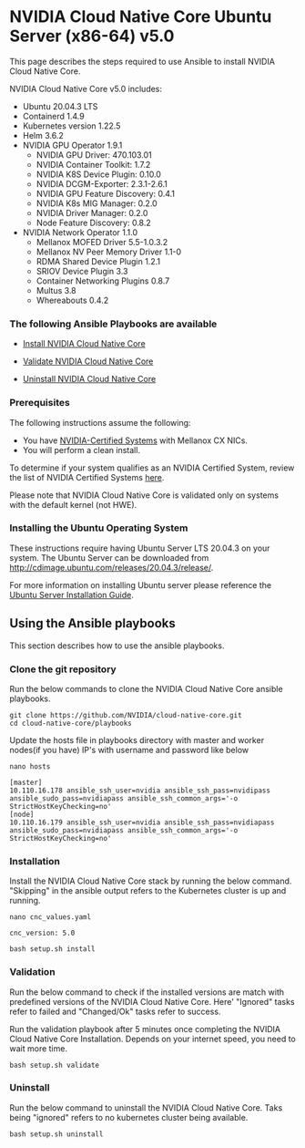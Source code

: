 <h1> NVIDIA Cloud Native Core Ubuntu Server (x86-64) v5.0 </h1>

This page describes the steps required to use Ansible to install NVIDIA Cloud Native Core.

NVIDIA Cloud Native Core v5.0 includes:

- Ubuntu 20.04.3 LTS
- Containerd 1.4.9
- Kubernetes version 1.22.5
- Helm 3.6.2
- NVIDIA GPU Operator 1.9.1
  - NVIDIA GPU Driver: 470.103.01
  - NVIDIA Container Toolkit: 1.7.2
  - NVIDIA K8S Device Plugin: 0.10.0
  - NVIDIA DCGM-Exporter: 2.3.1-2.6.1
  - NVIDIA GPU Feature Discovery: 0.4.1
  - NVIDIA K8s MIG Manager: 0.2.0
  - NVIDIA Driver Manager: 0.2.0
  - Node Feature Discovery: 0.8.2
- NVIDIA Network Operator 1.1.0
  - Mellanox MOFED Driver 5.5-1.0.3.2
  - Mellanox NV Peer Memory Driver 1.1-0
  - RDMA Shared Device Plugin 1.2.1
  - SRIOV Device Plugin 3.3
  - Container Networking Plugins 0.8.7
  - Multus 3.8
  - Whereabouts 0.4.2

### The following Ansible Playbooks are available

- [Install NVIDIA Cloud Native Core](https://github.com/NVIDIA/cloud-native-core/blob/master/playbooks/cnc-installation.yaml)

- [Validate NVIDIA Cloud Native Core ](https://github.com/NVIDIA/cloud-native-core/blob/master/playbooks/cnc-validation.yaml)

- [Uninstall NVIDIA Cloud Native Core](https://github.com/NVIDIA/cloud-native-core/blob/master/playbooks/cnc-uninstall.yaml)

### Prerequisites
 
The following instructions assume the following:

- You have [NVIDIA-Certified Systems](https://docs.nvidia.com/ngc/ngc-deploy-on-premises/nvidia-certified-systems/index.html) with Mellanox CX NICs. 
- You will perform a clean install.

To determine if your system qualifies as an NVIDIA Certified System, review the list of NVIDIA Certified Systems [here](https://docs.nvidia.com/ngc/ngc-deploy-on-premises/nvidia-certified-systems/index.html). 

Please note that NVIDIA Cloud Native Core is validated only on systems with the default kernel (not HWE).

### Installing the Ubuntu Operating System
These instructions require having Ubuntu Server LTS 20.04.3 on your system. The Ubuntu Server can be downloaded from http://cdimage.ubuntu.com/releases/20.04.3/release/.

For more information on installing Ubuntu server please reference the [Ubuntu Server Installation Guide](https://ubuntu.com/tutorials/tutorial-install-ubuntu-server#1-overview).
 
## Using the Ansible playbooks 
This section describes how to use the ansible playbooks.

### Clone the git repository

Run the below commands to clone the NVIDIA Cloud Native Core ansible playbooks.

```
git clone https://github.com/NVIDIA/cloud-native-core.git
cd cloud-native-core/playbooks
```

Update the hosts file in playbooks directory with master and worker nodes(if you have) IP's with username and password like below

```
nano hosts

[master]
10.110.16.178 ansible_ssh_user=nvidia ansible_ssh_pass=nvidipass ansible_sudo_pass=nvidiapass ansible_ssh_common_args='-o StrictHostKeyChecking=no'
[node]
10.110.16.179 ansible_ssh_user=nvidia ansible_ssh_pass=nvidiapass ansible_sudo_pass=nvidiapass ansible_ssh_common_args='-o StrictHostKeyChecking=no'
```

### Installation

Install the NVIDIA Cloud Native Core stack by running the below command. "Skipping" in the ansible output refers to the Kubernetes cluster is up and running.
```
nano cnc_values.yaml

cnc_version: 5.0

```

```
bash setup.sh install
```

### Validation

Run the below command to check if the installed versions are match with predefined versions of the NVIDIA Cloud Native Core. Here' "Ignored" tasks refer to failed and "Changed/Ok" tasks refer to success.

Run the validation playbook after 5 minutes once completing the NVIDIA Cloud Native Core Installation. Depends on your internet speed, you need to wait more time.

```
bash setup.sh validate
```

### Uninstall

Run the below command to uninstall the NVIDIA Cloud Native Core. Taks being "ignored" refers to no kubernetes cluster being available.

```
bash setup.sh uninstall
```


